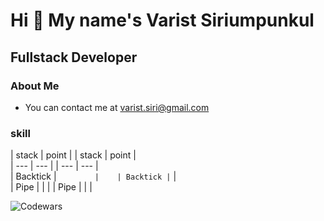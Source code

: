 # Hi 👋 My name's Varist Siriumpunkul
## Fullstack Developer
### About Me

- You can contact me at varist.siri@gmail.com
### skill

| stack    | point |        | stack    | point |       
| ---      | ---       |    | ---      | ---       |    
| Backtick | `         |    | Backtick | `         |    
| Pipe     | \|        |    | Pipe     | \|        |    


![Codewars](https://github.r2v.ch/codewars?user=LemonIcedTea&top_languages=true)
<!--
**BrokenHead/BrokenHead** is a ✨ _special_ ✨ repository because its `README.md` (this file) appears on your GitHub profile.

Here are some ideas to get you started:

- 🔭 I’m currently working on ...
- 🌱 I’m currently learning ...
- 👯 I’m looking to collaborate on ...
- 🤔 I’m looking for help with ...
- 💬 Ask me about ...
- 📫 How to reach me: ...
- 😄 Pronouns: ...
- ⚡ Fun fact: ...
-->
